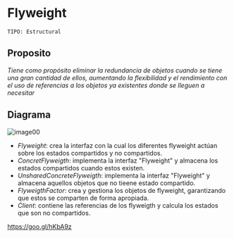 # Flyweight

```
TIPO: Estructural
```
## Proposito
_Tiene como propósito eliminar la redundancia de objetos cuando se tiene una gran cantidad de ellos, aumentando la flexibilidad y el rendimiento con el uso de referencias a los objetos ya existentes donde se lleguen a necesitar_

## Diagrama


![image00](https://user-images.githubusercontent.com/42217739/52363009-cf29a600-2a0f-11e9-80e0-a7df753f0de4.jpg)

* _Flyweight_: crea la interfaz con la cual los diferentes flyweight actúan sobre los estados compartidos y no compartidos.
* _ConcretFlyweigth_: implementa la interfaz "Flyweight" y almacena los estados compartidos cuando estos existen.
* _UnsharedConcreteFlyweigth_: implementa la interfaz "Flyweight" y almacena aquellos objetos que no tieene estado compartido.
* _FlyweigthFactor_: crea y gestiona los objetos de flyweight, garantizando que estos se comparten de forma apropiada.
* _Client_: contiene las referencias de los flyweigth y calcula los estados que son no compartidos.


https://goo.gl/hKbA9z
